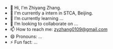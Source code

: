 - 👋 Hi, I'm Zhiyang Zhang.
- 👀 I'm currently a intern in STCA, Beijing.
- 🌱 I’m currently learning ...
- 💞️ I’m looking to collaborate on ...
- 📫 How to reach me: zyzhang0109@gmail.com
- 😄 Pronouns: ...
- ⚡ Fun fact: ...

<!---
eta-zhang/eta-zhang is a ✨ special ✨ repository because its `README.md` (this file) appears on your GitHub profile.
You can click the Preview link to take a look at your changes.
--->
